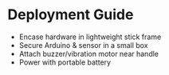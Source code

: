 # Deployment Guide

- Encase hardware in lightweight stick frame
- Secure Arduino & sensor in a small box
- Attach buzzer/vibration motor near handle
- Power with portable battery
